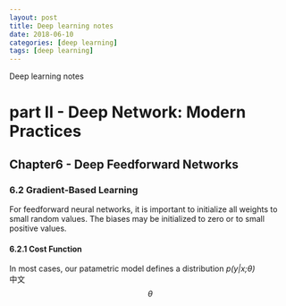 ```yaml
---
layout: post
title: Deep learning notes
date: 2018-06-10 
categories: [deep learning]
tags: [deep learning]
---
```

Deep learning notes
<!--more-->

# part II - Deep Network: Modern Practices
## Chapter6 - Deep Feedforward Networks
### 6.2 Gradient-Based Learning
For feedforward neural networks, it is important to initialize all weights to small random values. The biases may be initialized to zero or to small positive values.
#### 6.2.1 Cost Function
In most cases, our patametric model defines a distribution *p(y|x;$\theta$)*  
中文
$$\theta$$
